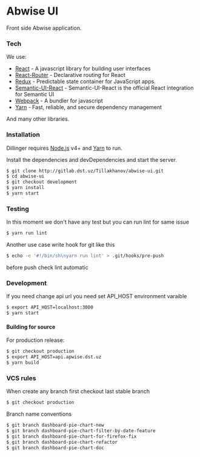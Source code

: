 # Abwise UI

Front side Abwise application.

### Tech

We use:

* [React] - A javascript library for building user interfaces
* [React-Router] - Declarative routing for React
* [Redux] - Predictable state container for JavaScript apps.
* [Semantic-UI-React] - Semantic-UI-React is the official React integration for Semantic UI
* [Webpack] - A bundler for javascript
* [Yarn] - Fast, reliable, and secure dependency management

And many other libraries.

### Installation

Dillinger requires [Node.js](https://nodejs.org/) v4+ and [Yarn] to run.

Install the dependencies and devDependencies and start the server.

```sh
$ git clone http://gitlab.dst.uz/Tillakhanov/abwise-ui.git
$ cd abwise-ui
$ git checkout development
$ yarn install
$ yarn start
```

### Testing
In this moment we don't have any test but you can run lint for same issue
```sh 
$ yarn run lint
```

Another use case write hook for git like this
```sh
$ echo -e '#!/bin/sh\nyarn run lint' > .git/hooks/pre-push
```
before push check lint automatic

### Development
If you need change api url you need set API_HOST environment varaible
```sh
$ export API_HOST=localhost:3000
$ yarn start
```

#### Building for source
For production release:
```sh
$ git checkout production
$ export API_HOST=api.apwise.dst.uz
$ yarn build
```

   [React]: <http://angularjs.org>
   [React-Router]: <https://github.com/reactjs/redux>
   [Redux]: <https://github.com/reactjs/redux>
   [Semantic-UI-React]: <http://react.semantic-ui.com>
   [Webpack]: <https://webpack.js.org>
   [Yarn]: <https://yarnpkg.com>

### VCS rules
When create any branch first checkout last stable branch
```sh
$ git checkout production
```

Branch name conventions
```sh
$ git branch dashboard-pie-chart-new
$ git branch dashboard-pie-chart-filter-by-date-feature
$ git branch dashboard-pie-chart-for-firefox-fix
$ git branch dashboard-pie-chart-refactor
$ git branch dashboard-pie-chart-doc
```

